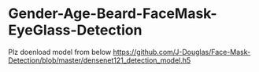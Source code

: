 # Gender-Age-Beard-FaceMask-EyeGlass-Detection

Plz doenload model from below 
https://github.com/J-Douglas/Face-Mask-Detection/blob/master/densenet121_detection_model.h5
